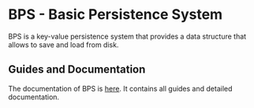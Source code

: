 # BPS - Basic Persistence System

BPS is a key-value persistence system that provides a data structure that allows to save and load from disk.


## Guides and Documentation

The documentation of BPS is [here](https://bps-lib.github.io/). It contains all guides and detailed documentation.

